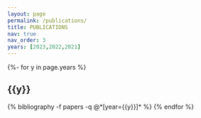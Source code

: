 ```yaml
---
layout: page
permalink: /publications/
title: PUBLICATIONS
nav: true
nav_order: 3
years: [2023,2022,2021]
---
```

<!-- _pages/publications.md -->
<div class="publications">

{%- for y in page.years %}
  <h2 class="year">{{y}}</h2>
  {% bibliography -f papers -q @*[year={{y}}]* %}
{% endfor %}

</div>